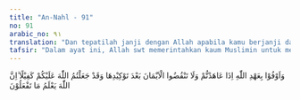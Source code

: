 ```yaml
---
title: "An-Nahl - 91"
no: 91
arabic_no: ٩١
translation: "Dan tepatilah janji dengan Allah apabila kamu berjanji dan janganlah kamu melanggar sumpah, setelah diikrarkan, sedang kamu telah menjadikan Allah sebagai saksimu (terhadap sumpah itu).  Sesungguhnya Allah mengetahui apa yang kamu perbuat."
tafsir: "Dalam ayat ini, Allah swt memerintahkan kaum Muslimin untuk menepati janji mereka dengan Allah jika mereka sudah mengikat janji itu. Menurut Ibnu Jarir, ayat-ayat ini diturunkan dengan bai'at (janji setia) kepada Nabi Muhammad saw yang dilakukan oleh orang-orang yang baru masuk Islam. Mereka diperintahkan untuk menepati janji setia yang telah mereka teguhkan dengan sumpah, dan mencegah mereka membatalkannya. Jumlah kaum Muslimin yang sedikit janganlah mendorong mereka untuk membatalkan bai'at itu setelah melihat jumlah kaum musyrikin yang besar.\n\nMenurut ayat ini, semua ikatan perjanjian yang dibuat dengan kehendak sendiri, wajib dipenuhi baik perjanjian itu sesama kaum Muslimin ataupun terhadap orang di luar Islam. Allah swt melarang kaum Muslimin melanggar sumpah yang diucapkan dengan mempergunakan nama Allah, karena dalam sumpah seperti itu, Allah telah ditempatkan sebagai saksi. Allah akan memberi pahala bagi mereka yang memenuhi apa yang diucapkannya dengan sumpah atau membalas dengan azab bagi mereka yang mengkhianati sumpah itu. Sesungguhnya Allah mengetahui segala amal perbuatan manusia. Dialah yang mengetahui segala perjanjian yang mereka kuatkan dengan sumpah, dan mengetahui pula bagaimana mereka memenuhi janji dan sumpah itu."
---
```

وَاَوْفُوْا بِعَهْدِ اللّٰهِ اِذَا عَاهَدْتُّمْ وَلَا تَنْقُضُوا الْاَيْمَانَ بَعْدَ تَوْكِيْدِهَا وَقَدْ جَعَلْتُمُ اللّٰهَ عَلَيْكُمْ كَفِيْلًا ۗاِنَّ اللّٰهَ يَعْلَمُ مَا تَفْعَلُوْنَ 